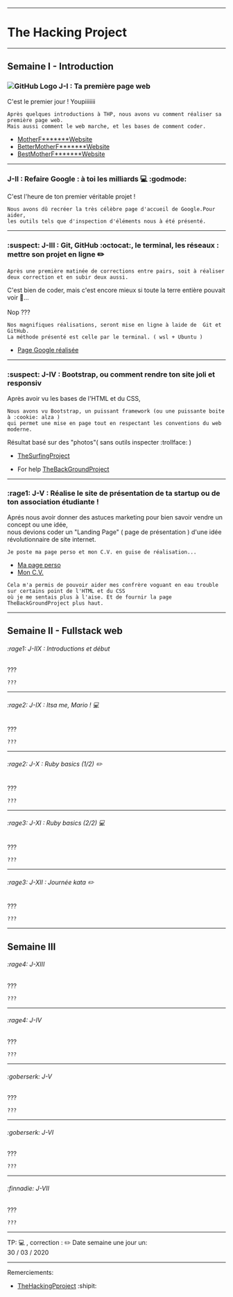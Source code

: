 -----------------------
# The Hacking Project #
-----------------------

## Semaine I - Introduction

### ![GitHub Logo](https://github.githubassets.com/images/icons/emoji/godmode.png) J-I : Ta première page web

C'est le premier jour ! Youpiiiiiii
```
Après quelques introductions à THP, nous avons vu comment réaliser sa première page web.
Mais aussi comment le web marche, et les bases de comment coder.
```
* [MotherF*******Website](https://jplemonias.github.io/thp/tmfp/)
* [BetterMotherF*******Website](https://jplemonias.github.io/thp/tmfp/better.html)
* [BestMotherF*******Website](https://github.com/nof4o4)
-----------------------

 ### J-II : Refaire Google : à toi les milliards :computer: :godmode: 

C'est l'heure de ton premier véritable projet ! 

```
Nous avons dû recréer la très célèbre page d'accueil de Google.Pour aider,
les outils tels que d'inspection d'éléments nous à été présenté.
```

-----------------------

### :suspect: J-III : Git, GitHub :octocat:, le terminal, les réseaux : mettre son projet en ligne :pencil2:

```
Après une première matinée de corrections entre pairs, soit à réaliser deux correction et en subir deux aussi.
```

C'est bien de coder, mais c'est encore mieux si toute la terre entière pouvait voir :eyes:...<br><br>Nop ???
```
Nos magnifiques réalisations, seront mise en ligne à laide de  Git et GitHub.
La méthode présenté est celle par le terminal. ( wsl + Ubuntu )
```

* [Page Google réalisée](https://jplemonias.github.io/thp/google/)
-----------------------

### :suspect: J-IV : Bootstrap, ou comment rendre ton site joli et responsiv

Après avoir vu les bases de l'HTML et du CSS,

```
Nous avons vu Bootstrap, un puissant framework (ou une puissante boite à :cookie: alza )
qui permet une mise en page tout en respectant les conventions du web moderne.
```

Résultat basé sur des "photos"( sans outils inspecter :trollface: )

* [TheSurfingProject](https://jplemonias.github.io/thp/bootstrap/)

* For help [TheBackGroundProject](https://jplemonias.github.io/thp/bootstrap/help.html)
-----------------------

### :rage1: J-V : Réalise le site de présentation de ta startup ou de ton association étudiante !

Aprés nous avoir donner des astuces marketing pour bien savoir vendre un concept ou une idée,<br>
nous devions coder un "Landing Page" ( page de présentation ) d'une idée révolutionnaire de site internet.

```
Je poste ma page perso et mon C.V. en guise de réalisation...
```

* [Ma page perso](https://jplemonias.github.io/thp/J5/index.html)
* [Mon C.V.](https://jplemonias.github.io/thp/J5/cv.html)

```
Cela m'a permis de pouvoir aider mes confrère voguant en eau trouble sur certains point de l'HTML et du CSS
où je me sentais plus à l'aise. Et de fournir la page TheBackGroundProject plus haut.
```
----------------------


## Semaine II - Fullstack web

###### :rage1: J-IIX : Introductions et début

???

```
???
```
-----------------------

###### :rage2: J-IX : Itsa me, Mario ! :computer:

???

```
???
```
-----------------------

###### :rage2: J-X : Ruby basics (1/2) :pencil2:

???

```
???
```
-----------------------

###### :rage3: J-XI : Ruby basics (2/2) :computer:

???

```
???
```
-----------------------

###### :rage3: J-XII : Journée kata :pencil2:

???

```
???
```
----------------------

## Semaine III
###### :rage4: J-XIII

???

```
???
```
-----------------------

###### :rage4: J-IV

???

```
???
```
-----------------------

###### :goberserk: J-V

???

```
???
```
-----------------------

###### :goberserk: J-VI

???

```
???
```
-----------------------

###### :finnadie: J-VII

???

```
???
```
----------------------
TP: :computer: , correction : :pencil2:
Date semaine une jour un:<br>
30 / 03 / 2020

-----------------------

Remerciements:

* [TheHackingPproject](https://www.thehackingproject.org/) :shipit:
